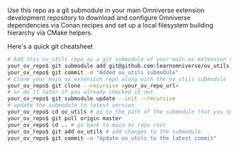 Use this repo as a git submodule in your main Omniverse extension development repository to download and configure Omniverse dependencies via Conan recipes and set up a local filesystem building hierarchy via CMake helpers.

Here's a quick git cheatsheet
```bash
# Add this ov_utils repo as a git submodule of your main ov extension repo
your_ov_repo$ git submodule add git@github.com:learnomniverse/ov_utils.git ov_utils
your_ov_repo$ git commit -m "Added ov_utils submodule"
# Clone your main ov extension repo along with the ov_utils submodule
your_ov_repo$ git clone --recursive <your_ov_repo_url>
# or do it later if you already checked it out
your_ov_repo$ git submodule update --init --recursive
# update the submodule to latest version
your_ov_repo$ cd ov_utils # go to the path of the submodule that you specified
your_ov_repo$ git pull origin master
your_ov_repo$ cd .. # go back to main ov repo root
your_ov_repo$ git add ov_utils # add changes to the submodule
your_ov_repo$ git commit -m "Update ov_utils to the latest commit"
```